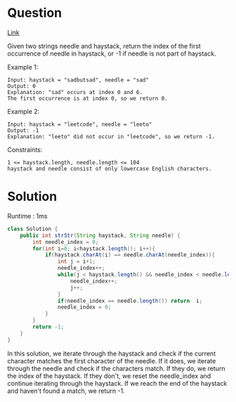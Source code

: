 # Question

[Link](https://leetcode.com/problems/find-the-index-of-the-first-occurrence-in-a-string/description/)

Given two strings needle and haystack, return the index of the first occurrence of needle in haystack, or -1 if needle is not part of haystack.

Example 1:

    Input: haystack = "sadbutsad", needle = "sad"
    Output: 0
    Explanation: "sad" occurs at index 0 and 6.
    The first occurrence is at index 0, so we return 0.

Example 2:

    Input: haystack = "leetcode", needle = "leeto"
    Output: -1
    Explanation: "leeto" did not occur in "leetcode", so we return -1.

Constraints:

    1 <= haystack.length, needle.length <= 104
    haystack and needle consist of only lowercase English characters.

# Solution

Runtime : 1ms

```java
class Solution {
    public int strStr(String haystack, String needle) {
        int needle_index = 0;
        for(int i=0; i<haystack.length(); i++){
            if(haystack.charAt(i) == needle.charAt(needle_index)){
                int j = i+1;
                needle_index++;
                while(j < haystack.length() && needle_index < needle.length() && haystack.charAt(j) == needle.charAt(needle_index)){
                    needle_index++;
                    j++;
                }
                if(needle_index == needle.length()) return  i;
                needle_index = 0;
            }
        }
        return -1;
    }
}
```

In this solution, we iterate through the haystack and check if the current character matches the first character of the needle. If it does, we iterate through the needle and check if the characters match. If they do, we return the index of the haystack. If they don't, we reset the needle_index and continue iterating through the haystack. If we reach the end of the haystack and haven't found a match, we return -1.
